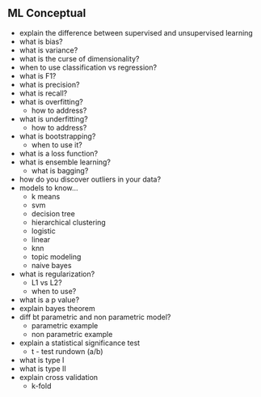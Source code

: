 ## ML Conceptual

* explain the difference between supervised and unsupervised learning
* what is bias?
* what is variance?
* what is the curse of dimensionality?
* when to use classification vs regression?
* what is F1?
* what is precision?
* what is recall?
* what is overfitting?
  * how to address?
* what is underfitting?
  * how to address?
* what is bootstrapping?
  * when to use it?
* what is a loss function?
* what is ensemble learning?
  * what is bagging?
* how do you discover outliers in your data?
* models to know...
  * k means
  * svm
  * decision tree
  * hierarchical clustering
  * logistic
  * linear
  * knn
  * topic modeling
  * naive bayes
* what is regularization?
  * L1 vs L2?
  * when to use?
* what is a p value?
* explain bayes theorem
* diff bt parametric and non parametric model?
  * parametric example
  * non parametric example
* explain a statistical significance test
  * t - test rundown (a/b)
* what is type I
* what is type II
* explain cross validation
  * k-fold
